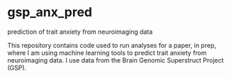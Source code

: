 # gsp_anx_pred
prediction of trait anxiety from neuroimaging data

This repository contains code used to run analyses for a paper, in prep, where I am using machine learning tools to predict trait anxiety from neuroimaging data. I use data from the Brain Genomic Superstruct Project  (GSP).
